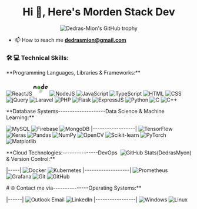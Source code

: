 <h1 align="center">Hi 👋, Here's Morden Stack Dev</h1>

<div align="center">
  <picture>
      <img src="https://github-profile-trophy.vercel.app/?username=Dedras-Mion&column=-1&theme=transparent" alt="Dedras-Mion's GitHub trophy">
    </picture>
</div>



- 📫 How to reach me **dedrasmion@gmail.com**
<h3>🛠️ 💻 Technical Skills:</h3>
**Programming Languages, Libraries & Frameworks:**
<p>
  <img src="https://cdn.jsdelivr.net/gh/devicons/devicon/icons/react/react-original.svg" width="40" alt="ReactJS" width="50" height="50"/>
  <img src="https://raw.githubusercontent.com/devicons/devicon/master/icons/nodejs/nodejs-original-wordmark.svg" alt="nodejs" width="40" height="40"/>
  <img src="https://cdn.jsdelivr.net/gh/devicons/devicon/icons/nodejs/nodejs-original.svg" width="40" alt="NodeJS" />
  <img src="https://cdn.jsdelivr.net/gh/devicons/devicon/icons/javascript/javascript-original.svg" width="40" alt="JavaScript" />
  <img src="https://cdn.jsdelivr.net/gh/devicons/devicon/icons/typescript/typescript-original.svg" width="40" alt="TypeScript" />
  <img src="https://cdn.jsdelivr.net/gh/devicons/devicon/icons/html5/html5-original.svg" width="40" alt="HTML" />
  <img src="https://cdn.jsdelivr.net/gh/devicons/devicon/icons/css3/css3-original.svg" width="40" alt="CSS" />
  <img src="https://cdn.jsdelivr.net/gh/devicons/devicon/icons/jquery/jquery-original.svg" width="40" alt="jQuery" />
  <img src="https://cdn.jsdelivr.net/gh/devicons/devicon/icons/laravel/laravel-original.svg" width="40" alt="Laravel" />
  <img src="https://cdn.jsdelivr.net/gh/devicons/devicon/icons/php/php-original.svg" width="40" alt="PHP" />
  <img src="https://cdn.jsdelivr.net/gh/devicons/devicon/icons/flask/flask-original.svg" width="40" alt="Flask" />
  <img src="https://cdn.jsdelivr.net/gh/devicons/devicon/icons/express/express-original.svg" width="40" alt="ExpressJS" />
  <img src="https://cdn.jsdelivr.net/gh/devicons/devicon/icons/python/python-original.svg" width="40" alt="Python" />
  <img src="https://cdn.jsdelivr.net/gh/devicons/devicon/icons/c/c-original.svg" width="40" alt="C" />
  <img src="https://cdn.jsdelivr.net/gh/devicons/devicon/icons/cplusplus/cplusplus-original.svg" width="40" alt="C++" /> 
</p>
  **Database Systems--------------------Data Science & Machine Learning:**
  <p>
    <img src="https://cdn.jsdelivr.net/gh/devicons/devicon/icons/mysql/mysql-original.svg" width="40" alt="MySQL" />
    <img src="https://cdn.jsdelivr.net/gh/devicons/devicon/icons/firebase/firebase-original.svg" width="40" alt="Firebase" />
    <img src="https://cdn.jsdelivr.net/gh/devicons/devicon/icons/mongodb/mongodb-original.svg" width="40" alt="MongoDB" />
    <span> |------------------| </span>
    <img src="https://cdn.jsdelivr.net/gh/devicons/devicon/icons/tensorflow/tensorflow-original.svg" width="40" alt="TensorFlow" />
    <img src="https://upload.wikimedia.org/wikipedia/commons/a/ae/Keras_logo.svg" width="40" alt="Keras" />
    <img src="https://cdn.jsdelivr.net/gh/devicons/devicon/icons/pandas/pandas-original.svg" width="40" alt="Pandas" />
    <img src="https://cdn.jsdelivr.net/gh/devicons/devicon/icons/numpy/numpy-original.svg" width="40" alt="NumPy" />
    <img src="https://cdn.jsdelivr.net/gh/devicons/devicon/icons/opencv/opencv-original.svg" width="40" alt="OpenCV" />
    <img src="https://cdn.jsdelivr.net/gh/devicons/devicon/icons/scikitlearn/scikitlearn-original.svg" width="40" alt="Scikit-learn" />
    <img src="https://cdn.jsdelivr.net/gh/devicons/devicon/icons/pytorch/pytorch-original.svg" width="40" alt="PyTorch" />
    <img src="https://upload.wikimedia.org/wikipedia/commons/8/84/Matplotlib_icon.svg" width="40" alt="Matplotlib" />
  </p>

   <picture>
    <!-- For dark theme -->
    <source
      srcset="https://github-readme-stats-eight-theta.vercel.app/api?username=danialpahlavan&show_icons=true&theme=algolia&include_all_commits=true&count_private=true"
      media="(prefers-color-scheme: dark)" />
    <!-- For light theme -->
    <source
      srcset="https://github-readme-stats-eight-theta.vercel.app/api?username=danialpahlavan&show_icons=true&theme=transparent&include_all_commits=true&count_private=true"
      media="(prefers-color-scheme: light), (prefers-color-scheme: no-preference)" />
      <img align="right" src="https://github-readme-stats-eight-theta.vercel.app/api?username=danialpahlavan&show_icons=true&theme=transparent&include_all_commits=true&count_private=true" alt="GitHub Stats(DedrasMyon)" />
    </picture>
  **Cloud Technologies:---------------DevOps & Version Control:**
  <p>
    <span> |-----| </span>
    <img src="https://cdn.jsdelivr.net/gh/devicons/devicon/icons/docker/docker-original.svg" width="40" alt="Docker" />
    <img src="https://cdn.jsdelivr.net/gh/devicons/devicon/icons/kubernetes/kubernetes-plain.svg" width="40" alt="Kubernetes" />
    <span> |-------------------| </span>
    <img src="https://raw.githubusercontent.com/gilbarbara/logos/master/logos/prometheus.svg" width="40" alt="Prometheus" />
    <img src="https://raw.githubusercontent.com/gilbarbara/logos/master/logos/grafana.svg" width="40" alt="Grafana" />
    <img src="https://cdn.jsdelivr.net/gh/devicons/devicon/icons/git/git-original.svg" width="40" alt="Git" />
    <img src="https://cdn.jsdelivr.net/gh/devicons/devicon/icons/github/github-original.svg" width="40" alt="GitHub" />
  </p>
# 🌐 Contact me via---------------Operating Systems:**
  <p>
    <span> |------| </span>
    <img src="https://upload.wikimedia.org/wikipedia/commons/d/df/Microsoft_Office_Outlook_%282018–present%29.svg" width="40" height="40" alt="Outlook Email" />
    <img src="https://cdn.jsdelivr.net/gh/devicons/devicon/icons/linkedin/linkedin-original.svg" width="40" height="40" alt="LinkedIn" />
    <span> |-----------------| </span>
    <img src="https://cdn.jsdelivr.net/gh/devicons/devicon/icons/windows8/windows8-original.svg" width="40" alt="Windows" />
    <img src="https://cdn.jsdelivr.net/gh/devicons/devicon/icons/linux/linux-original.svg" width="40" alt="Linux" />
  </p>





